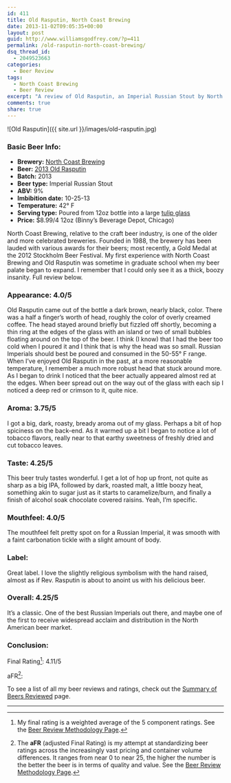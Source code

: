 ```yaml
---
id: 411
title: Old Rasputin, North Coast Brewing
date: 2013-11-02T09:05:35+00:00
layout: post
guid: http://www.williamsgodfrey.com/?p=411
permalink: /old-rasputin-north-coast-brewing/
dsq_thread_id:
  - 2049523663
categories:
  - Beer Review
tags:
  - North Coast Brewing
  - Beer Review
excerpt: "A review of Old Rasputin, an Imperial Russian Stout by North Coast Brewing."
comments: true
share: true
---
```



![Old Rasputin]({{ site.url }}/images/old-rasputin.jpg)


### Basic Beer Info:

  * **Brewery:**&nbsp;[North Coast Brewing](http://www.northcoastbrewing.com/home.php)
  * **Beer:**&nbsp;[2013&nbsp;Old Rasputin](http://www.northcoastbrewing.com/beer-rasputin.htm)
  * **Batch:** 2013
  * **Beer type:** Imperial Russian Stout
  * **ABV:** 9%
  * **Imbibition date:** 10-25-13
  * **Temperature:** 42&deg; F
  * **Serving type:** Poured from 12oz bottle into a large <a href="http://www.brewglasses.com/uploads/3/9/0/2/3902965/5479602.jpg" target="_blank">tulip glass</a>
  * **Price:** $8.99/4 12oz (Binny&#8217;s Beverage Depot, Chicago)

North Coast Brewing, relative to the craft beer industry, is one of the older and more celebrated breweries. Founded in 1988, the brewery has been lauded with various awards for their beers; most recently, a Gold Medal at the 2012 Stockholm Beer Festival. My first experience with North Coast Brewing and Old Rasputin was sometime in graduate school when my beer palate began to expand. I remember that I could only see it as a thick, boozy insanity. Full review below.

### Appearance: 4.0/5 
  
Old Rasputin came out of the bottle a dark brown, nearly black, color. There was a half a finger&#8217;s worth of head, roughly the color of overly creamed coffee. The head stayed around briefly but fizzled off shortly, becoming a thin ring at the edges of the glass with an island or two of small bubbles floating around on the top of the beer. I think (I know) that I had the beer too cold when I poured it and I think that is why the head was so small. Russian Imperials should best be poured and consumed in the 50-55&deg; F range. When I&#8217;ve enjoyed Old Rasputin in the past, at a more reasonable temperature, I remember a much more robust head that stuck around more. As I began to drink I noticed that the beer actually appeared almost red at the edges. When beer spread out on the way out of the glass with each sip I noticed a deep red or crimson to it, quite nice. 

### Aroma: 3.75/5
  
I got a big, dark, roasty, bready aroma out of my glass. Perhaps a bit of hop spiciness on the back-end. As it warmed up a bit I began to notice a lot of tobacco flavors, really near to that earthy sweetness of freshly dried and cut tobacco leaves.

### Taste: 4.25/5 
  
This beer truly tastes wonderful. I get a lot of hop up front, not quite as sharp as a big IPA, followed by dark, roasted malt, a little boozy heat, something akin to sugar just as it starts to caramelize/burn, and finally a finish of alcohol soak chocolate covered raisins. Yeah, I&#8217;m specific.

### Mouthfeel: 4.0/5
  
The mouthfeel felt pretty spot on for a Russian Imperial, it was smooth with a faint carbonation tickle with a slight amount of body.

### Label:

Great label. I love the slightly religious symbolism with the hand raised, almost as if Rev. Rasputin is about to anoint us with his delicious beer.

### Overall: 4.25/5
  
It&#8217;s a classic. One of the best Russian Imperials out there, and maybe one of the first to receive widespread acclaim and distribution in the North American beer market.

### Conclusion:

Final Rating[^1]: 4.11/5

aFR[^2]:  

To see a list of all my beer reviews and ratings, check out the [Summary of Beers Reviewed](http://www.williamsgodfrey.com/summary-beers-reviewed-scores/ "All reviewed beers and their ratings") page.

---

[^1]: My final rating is a weighted average of the 5 component ratings. See the [Beer Review Methodology Page](http://www.williamsgodfrey.com/beer-review-methodology/ "Beer Review Methodology").
[^2]: The **aFR** (adjusted Final Rating) is my attempt at standardizing beer ratings across the increasingly vast pricing and container volume differences. It ranges from near 0 to near 25, the higher the number is the better the beer is in terms of quality and value. See the [Beer Review Methodology Page](http://www.williamsgodfrey.com/beer-review-methodology/ "Beer Review Methodology").

